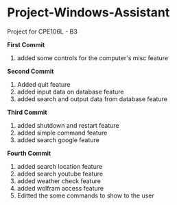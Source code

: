 # Project-Windows-Assistant
Project for CPE106L - B3

**First Commit**  
1. added some controls for the computer's misc feature  

**Second Commit**  
1. Added quit feature
2. added input data on database feature
3. added search and output data from database feature

**Third Commit**  
1. added shutdown and restart feature
2. added simple command feature
3. added search google feature

**Fourth Commit**  
1. added search location feature
2. added search youtube feature
3. added weather check feature
4. added wolfram access feature
5. Editted the some commands to show to the user
